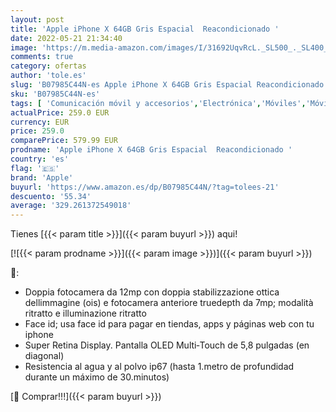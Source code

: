 ```yaml
---
layout: post
title: 'Apple iPhone X 64GB Gris Espacial  Reacondicionado '
date: 2022-05-21 21:34:40
image: 'https://m.media-amazon.com/images/I/31692UqvRcL._SL500_._SL400_.jpg'
comments: true
category: ofertas
author: 'tole.es'
slug: 'B07985C44N-es Apple iPhone X 64GB Gris Espacial Reacondicionado'
sku: 'B07985C44N-es'
tags: [ 'Comunicación móvil y accesorios','Electrónica','Móviles','Móviles y smartphones libres','apple','iphone','🇪🇸', ]
actualPrice: 259.0 EUR
currency: EUR
price: 259.0
comparePrice: 579.99 EUR
prodname: 'Apple iPhone X 64GB Gris Espacial  Reacondicionado '
country: 'es'
flag: '🇪🇸'
brand: 'Apple'
buyurl: 'https://www.amazon.es/dp/B07985C44N/?tag=tolees-21'
descuento: '55.34'
average: '329.261372549018'
---
```


Tienes [{{< param title >}}]({{< param buyurl >}}) aqui!

[![{{< param prodname >}}]({{< param image >}})]({{< param buyurl >}})

🔎:

- Doppia fotocamera da 12mp con doppia stabilizzazione ottica dellimmagine (ois) e fotocamera anteriore truedepth da 7mp; modalità ritratto e illuminazione ritratto
- Face id; usa face id para pagar en tiendas, apps y páginas web con tu iphone
- Super Retina Display. Pantalla OLED Multi‑Touch de 5,8 pulgadas (en diagonal)
- Resistencia al agua y al polvo ip67 (hasta 1.metro de profundidad durante un máximo de 30.minutos)

[🛒 Comprar!!!]({{< param buyurl >}})
